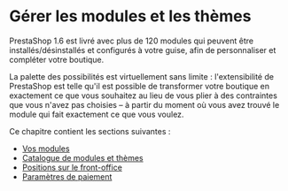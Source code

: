 # Gérer les modules et les thèmes

PrestaShop 1.6 est livré avec plus de 120 modules qui peuvent être installés/désinstallés et configurés à votre guise, afin de personnaliser et compléter votre boutique.

La palette des possibilités est virtuellement sans limite : l'extensibilité de PrestaShop est telle qu'il est possible de transformer votre boutique en exactement ce que vous souhaitez au lieu de vous plier à des contraintes que vous n'avez pas choisies – à partir du moment où vous avez trouvé le module qui fait exactement ce que vous voulez.

Ce chapitre contient les sections suivantes :

* [Vos modules](modules.md)
* [Catalogue de modules et thèmes](catalogue-de-modules-et-themes.md)
* [Positions sur le front-office](positions-sur-le-front-office.md)
* [Paramètres de paiement](parametres-de-paiement.md)
